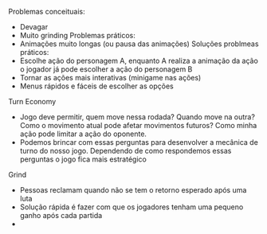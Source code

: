 Problemas conceituais:
- Devagar
- Muito grinding
Problemas práticos:
- Animações muito longas (ou pausa das animações)
Soluções problmeas práticos:
- Escolhe ação do personagem A, enquanto A realiza a animação da ação o jogador já pode escolher a ação do personagem B
- Tornar as ações mais interativas (minigame nas ações)
- Menus rápidos e fáceis de escolher as opções

Turn Economy
- Jogo deve permitir, quem move nessa rodada? Quando move na outra? Como o movimento atual pode afetar movimentos futuros? Como minha ação pode limitar a ação do oponente.
- Podemos brincar com essas perguntas para desenvolver a mecânica de turno do nosso jogo. Dependendo de como respondemos essas perguntas o jogo fica mais estratégico

Grind
- Pessoas reclamam quando não se tem o retorno esperado após uma luta
- Solução rápida é fazer com que os jogadores tenham uma pequeno ganho após cada partida
- 